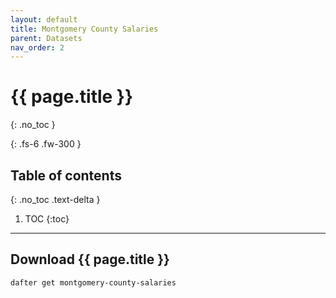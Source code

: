 ```yaml
---
layout: default
title: Montgomery County Salaries
parent: Datasets
nav_order: 2
---
```


# {{ page.title }}
{: .no_toc }

{: .fs-6 .fw-300 }

## Table of contents
{: .no_toc .text-delta }

1. TOC
{:toc}

---

## Download {{ page.title }}

```
dafter get montgomery-county-salaries
```
